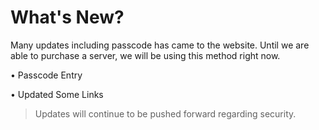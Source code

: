 # What's New?

Many updates including passcode has came to the website. Until we are able to purchase a server, we will be using this method right now.

   • Passcode Entry
   
   • Updated Some Links
   
   > Updates will continue to be pushed forward regarding security.

